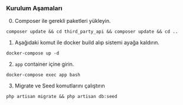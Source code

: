 ### Kurulum Aşamaları

0. Composer ile gerekli paketleri yükleyin.
```
composer update && cd third_party_api && composer update && cd ..
```

1. Aşağıdaki komut ile docker build alıp sistemi ayağa kaldırın.
```
docker-compose up -d
```

2. `app` container içine girin.
```
docker-compose exec app bash
```

3. Migrate ve Seed komutlarını çalıştırın
```
php artisan migrate && php artisan db:seed
```

